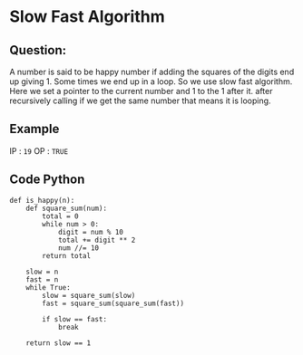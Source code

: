 # Slow Fast Algorithm
## Question:
A number is said to be happy number if adding the squares of the digits end up giving 1. Some times we end up in a loop. So we use slow fast algorithm.
Here we set a pointer to the current number and 1 to the 1 after it. after recursively calling if we get the same number that means it is looping.
## Example
IP : ```19```
OP : ```TRUE```
## Code Python
```
def is_happy(n):
    def square_sum(num):
        total = 0
        while num > 0:
            digit = num % 10
            total += digit ** 2
            num //= 10
        return total

    slow = n
    fast = n
    while True:
        slow = square_sum(slow)
        fast = square_sum(square_sum(fast))
        
        if slow == fast:
            break

    return slow == 1
```
